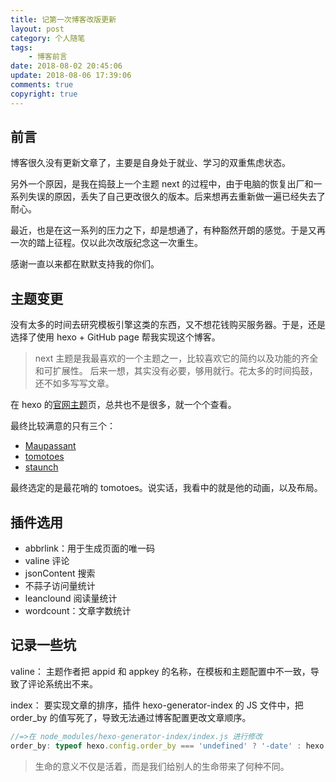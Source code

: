 ```yaml
---
title: 记第一次博客改版更新
layout: post
category: 个人随笔
tags:
	- 博客前言
date: 2018-08-02 20:45:06
update: 2018-08-06 17:39:06
comments: true
copyright: true
---
```


## 前言
博客很久没有更新文章了，主要是自身处于就业、学习的双重焦虑状态。

另外一个原因，是我在捣鼓上一个主题 next 的过程中，由于电脑的恢复出厂和一系列失误的原因，丢失了自己更改很久的版本。后来想再去重新做一遍已经失去了耐心。

最近，也是在这一系列的压力之下，却是想通了，有种豁然开朗的感觉。于是又再一次的踏上征程。仅以此次改版纪念这一次重生。

感谢一直以来都在默默支持我的你们。
<!-- more -->

## 主题变更
没有太多的时间去研究模板引擎这类的东西，又不想花钱购买服务器。于是，还是选择了使用 hexo + GitHub page 帮我实现这个博客。

> next 主题是我最喜欢的一个主题之一，比较喜欢它的简约以及功能的齐全和可扩展性。
后来一想，其实没有必要，够用就行。花太多的时间捣鼓，还不如多写写文章。

在 hexo 的[官网主题](https://hexo.io/themes/)页，总共也不是很多，就一个个查看。

最终比较满意的只有三个：
- [Maupassant](https://www.haomwei.com/)
- [tomotoes](https://tomotoes.com/blog/)
- [staunch](http://staunchkai.com/)

最终选定的是最花哨的 tomotoes。说实话，我看中的就是他的动画，以及布局。

## 插件选用

- abbrlink：用于生成页面的唯一码
- valine 评论
- jsonContent 搜索
- 不蒜子访问量统计
- leanclound 阅读量统计
- wordcount：文章字数统计

## 记录一些坑
valine：
主题作者把 appid 和 appkey 的名称，在模板和主题配置中不一致，导致了评论系统出不来。

index：
要实现文章的排序，插件 hexo-generator-index 的 JS 文件中，把 order_by 的值写死了，导致无法通过博客配置更改文章顺序。
``` javascript
//=>在 node_modules/hexo-generator-index/index.js 进行修改
order_by: typeof hexo.config.order_by === 'undefined' ? '-date' : hexo.config.order_by
```

<blockquote class="blockquote-center">生命的意义不仅是活着，而是我们给别人的生命带来了何种不同。</blockquote>

